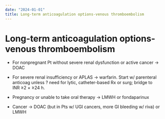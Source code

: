 ```yaml
---
date: "2024-01-01"
title: Long-term anticoagulation options-venous thromboembolism
---
```


# Long-term anticoagulation options-venous thromboembolism

* For nonpregnant Pt without severe renal dysfunction or active cancer → DOAC

* For severe renal insufficiency or APLAS → warfarin. Start w/ parenteral anticoag unless ? need for lytic, catheter-based Rx or surg; bridge to INR ≥2 × ≥24 h.

* Pregnancy or unable to take oral therapy → LMWH or fondaparinux

* Cancer → DOAC (but in Pts w/ UGI cancers, more GI bleeding w/ riva) or LMWH

